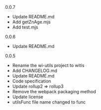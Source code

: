 0.0.7
* Update README.md
* Add getZnAge.mjs
* Add test.mjs

0.0.6
* Update README.md

0.0.5
* Rename the wi-utils project to witis
* Add CHANGELOG.md
* Update README.md
* Code specification
* Update rollup2 => rollup3
* Remove the webpack packaging method
* Update license
* utilsFunc file name changed to func
